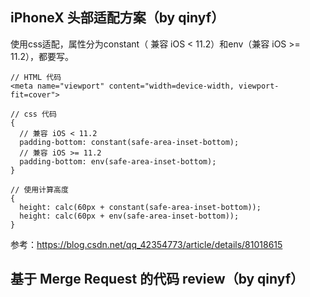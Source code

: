 ## iPhoneX 头部适配方案（by qinyf）
使用css适配，属性分为constant（ 兼容 iOS < 11.2）和env（兼容 iOS >= 11.2），都要写。
```
// HTML 代码
<meta name="viewport" content="width=device-width, viewport-fit=cover">

// css 代码
{
  // 兼容 iOS < 11.2
  padding-bottom: constant(safe-area-inset-bottom);
  // 兼容 iOS >= 11.2
  padding-bottom: env(safe-area-inset-bottom);
}

// 使用计算高度
{
  height: calc(60px + constant(safe-area-inset-bottom));
  height: calc(60px + env(safe-area-inset-bottom));
}
```
参考：https://blog.csdn.net/qq_42354773/article/details/81018615

## 基于 Merge Request 的代码 review（by qinyf）